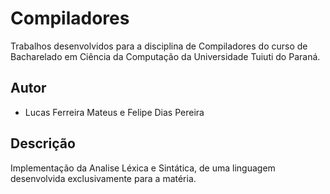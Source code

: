 # Compiladores
Trabalhos desenvolvidos para a disciplina de Compiladores do curso
de Bacharelado em Ciência da Computação da Universidade Tuiuti do Paraná.

## Autor

- Lucas Ferreira Mateus e Felipe Dias Pereira

## Descrição

Implementação da Analise Léxica e Sintática, de uma linguagem desenvolvida exclusivamente para a matéria.

